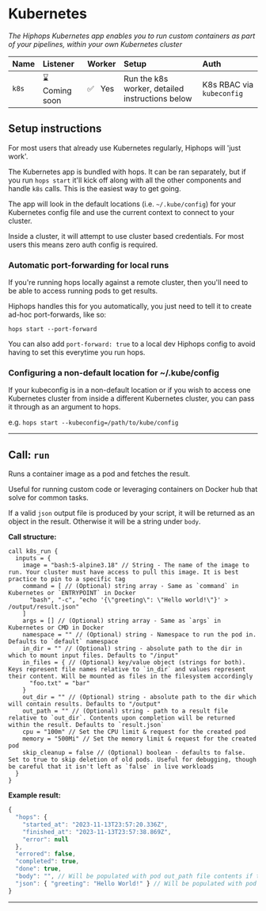 # Kubernetes

_The Hiphops Kubernetes app enables you to run custom containers as part of your pipelines, within your own Kubernetes cluster_

|Name|Listener|Worker|Setup|Auth|
|:---|:-------|:-----|:----|:---|
|`k8s`|:hourglass: Coming soon|:white_check_mark:&nbsp;&nbsp;&nbsp;Yes|Run the k8s worker, detailed instructions below|K8s RBAC via `kubeconfig`|


## Setup instructions

For most users that already use Kubernetes regularly, Hiphops will 'just work'.

The Kubernetes app is bundled with hops. It can be ran separately, but if you run
`hops start` it'll kick off along with all the other components and handle `k8s` calls. This is the easiest way to get going.

The app will look in the default locations (i.e. `~/.kube/config`) for your Kubernetes config file and use the current context to connect to your cluster.

Inside a cluster, it will attempt to use cluster based credentials. For most users this means zero auth config is required.

### Automatic port-forwarding for local runs

If you're running hops locally against a remote cluster, then you'll need to be able to access running pods to get results.

Hiphops handles this for you automatically, you just need to tell it to create ad-hoc port-forwards, like so:

`hops start --port-forward`

You can also add `port-forward: true` to a local dev Hiphops config to avoid having to set this everytime you run hops.

### Configuring a non-default location for ~/.kube/config 

If your kubeconfig is in a non-default location or if you wish to access one Kubernetes cluster from inside a different Kubernetes cluster, you can pass it through as an argument to hops.

e.g. `hops start --kubeconfig=/path/to/kube/config`


---

## Call: `run`

Runs a container image as a pod and fetches the result.

Useful for running custom code or leveraging containers on Docker hub that solve for common tasks.

If a valid `json` output file is produced by your script, it will be returned as an object in the result. Otherwise it will be a string under `body`.

**Call structure:**

```hcl
call k8s_run {
  inputs = {
    image = "bash:5-alpine3.18" // String - The name of the image to run. Your cluster must have access to pull this image. It is best practice to pin to a specific tag
    command = [ // (Optional) string array - Same as `command` in Kubernetes or `ENTRYPOINT` in Docker
      "bash", "-c", "echo '{\"greeting\": \"Hello world!\"}' > /output/result.json"
    ]
    args = [] // (Optional) string array - Same as `args` in Kubernetes or CMD in Docker
    namespace = "" // (Optional) string - Namespace to run the pod in. Defaults to `default` namespace
    in_dir = "" // (Optional) string - absolute path to the dir in which to mount input files. Defaults to "/input"
    in_files = { // (Optional) key/value object (strings for both). Keys represent file names relative to `in_dir` and values represent their content. Will be mounted as files in the filesystem accordingly
      "foo.txt" = "bar"
    }
    out_dir = "" // (Optional) string - absolute path to the dir which will contain results. Defaults to "/output"
    out_path = "" // (Optional) string - path to a result file relative to `out_dir`. Contents upon completion will be returned within the result. Defaults to `result.json`
    cpu = "100m" // Set the CPU limit & request for the created pod
    memory = "500Mi" // Set the memory limit & request for the created pod
    skip_cleanup = false // (Optional) boolean - defaults to false. Set to true to skip deletion of old pods. Useful for debugging, though be careful that it isn't left as `false` in live workloads
  }
}
```

**Example result:**

```js
{
  "hops": {
    "started_at": "2023-11-13T23:57:20.336Z",
    "finished_at": "2023-11-13T23:57:38.869Z",
    "error": null
  },
  "errored": false,
  "completed": true,
  "done": true,
  "body": "", // Will be populated with pod out_path file contents if they're a plain string
  "json": { "greeting": "Hello World!" } // Will be populated with pod out_path file contents if valid JSON
}
```

---
